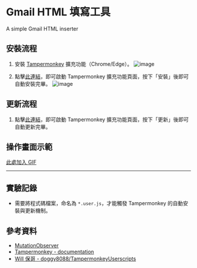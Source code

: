 # Gmail HTML 填寫工具

A simple Gmail HTML inserter

## 安裝流程

1. 安裝 [Tampermonkey](https://chrome.google.com/webstore/detail/tampermonkey/dhdgffkkebhmkfjojejmpbldmpobfkfo) 擴充功能（Chrome/Edge）。
  ![image](https://user-images.githubusercontent.com/22278312/218531361-94cf8e49-1ece-4c9e-a252-a01277fca749.png)

2. 點擊[此連結](https://github.com/gandolfreddy/GmailHTMLInserter/raw/main/src/GmailHTMLInserter.user.js)，即可啟動 Tampermonkey 擴充功能頁面，按下「安裝」後即可自動安裝完畢。
  ![image](https://user-images.githubusercontent.com/22278312/218531414-9bd09939-94b7-4f4a-ac26-d9496aadf637.png)

## 更新流程

1. 點擊[此連結](https://github.com/gandolfreddy/GmailHTMLInserter/raw/main/src/GmailHTMLInserter.user.js)，即可啟動 Tampermonkey 擴充功能頁面，按下「更新」後即可自動更新完畢。

## 操作畫面示範

[此處加入 GIF]()

---

## 實驗記錄

- 需要將程式碼檔案，命名為 `*.user.js`，才能觸發 Tampermonkey 的自動安裝與更新機制。

## 參考資料

- [MutationObserver](https://developer.mozilla.org/en-US/docs/Web/API/MutationObserver)
- [Tampermonkey - documentation](https://www.tampermonkey.net/documentation.php#meta:downloadURL)
- [Will 保哥 - doggy8088/TampermonkeyUserscripts](https://github.com/doggy8088/TampermonkeyUserscripts/)
